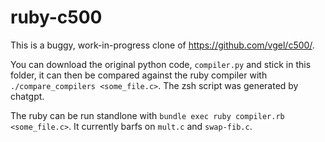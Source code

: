 # ruby-c500

This is a buggy, work-in-progress clone of https://github.com/vgel/c500/. 

You can download the original python code, `compiler.py` and stick in this folder, it can then be compared against the ruby compiler with `./compare_compilers <some_file.c>`. The zsh script was generated by chatgpt.

The ruby can be run standlone with `bundle exec ruby compiler.rb <some_file.c>`. It currently barfs on `mult.c` and `swap-fib.c`.
